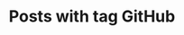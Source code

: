 ---
layout: tag
title: Posts with tag GitHub
summary: posts with tag GitHub
tag: github
permalink: /tags/github/
sitemap: false
---